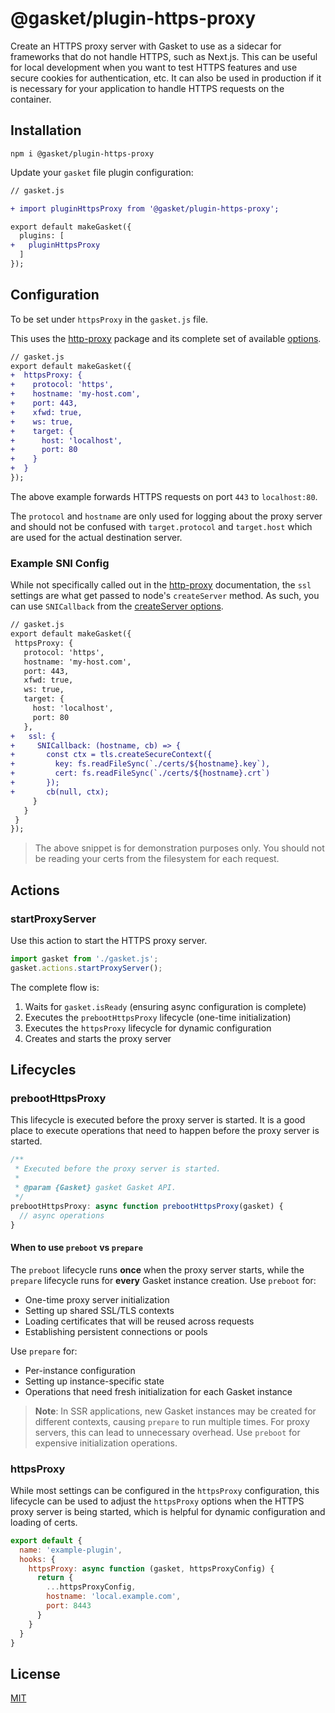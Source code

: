 # @gasket/plugin-https-proxy

Create an HTTPS proxy server with Gasket to use as a sidecar for frameworks that
do not handle HTTPS, such as Next.js. This can be useful for local development
when you want to test HTTPS features and use secure cookies for
authentication, etc.
It can also be used in production if it is necessary for your application to
handle HTTPS requests on the container.

## Installation

```
npm i @gasket/plugin-https-proxy
```

Update your `gasket` file plugin configuration:

```diff
// gasket.js

+ import pluginHttpsProxy from '@gasket/plugin-https-proxy';

export default makeGasket({
  plugins: [
+   pluginHttpsProxy
  ]
});
```

## Configuration

To be set under `httpsProxy` in the `gasket.js` file.

This uses the [http-proxy] package and its complete set of available [options].

```diff
// gasket.js
export default makeGasket({
+  httpsProxy: {
+    protocol: 'https',
+    hostname: 'my-host.com',
+    port: 443,
+    xfwd: true,
+    ws: true,
+    target: {
+      host: 'localhost',
+      port: 80
+    }
+  }
});
```

The above example forwards HTTPS requests on port `443` to `localhost:80`.

The `protocol` and `hostname` are only used for logging about the proxy server
and should not be confused with `target.protocol` and `target.host` which
are used for the actual destination server.

### Example SNI Config

While not specifically called out in the [http-proxy] documentation, the
`ssl` settings are what get passed to node's `createServer` method.
As such, you can use `SNICallback` from the [createServer options].

```diff
// gasket.js
export default makeGasket({
 httpsProxy: {
   protocol: 'https',
   hostname: 'my-host.com',
   port: 443,
   xfwd: true,
   ws: true,
   target: {
     host: 'localhost',
     port: 80
   },
+   ssl: {
+     SNICallback: (hostname, cb) => {
+       const ctx = tls.createSecureContext({
+         key: fs.readFileSync(`./certs/${hostname}.key`),
+         cert: fs.readFileSync(`./certs/${hostname}.crt`)
+       });
+       cb(null, ctx);
     }
   }
 }
});
```

> The above snippet is for demonstration purposes only.
> You should not be reading your certs from the filesystem for each request.

## Actions

### startProxyServer

Use this action to start the HTTPS proxy server.

```js
import gasket from './gasket.js';
gasket.actions.startProxyServer();
```


The complete flow is:

1. Waits for `gasket.isReady` (ensuring async configuration is complete)
2. Executes the `prebootHttpsProxy` lifecycle (one-time initialization)
3. Executes the `httpsProxy` lifecycle for dynamic configuration
4. Creates and starts the proxy server
## Lifecycles

### prebootHttpsProxy

This lifecycle is executed before the proxy server is started. It is a good place to
execute operations that need to happen before the proxy server is started.

```js
/**
 * Executed before the proxy server is started.
 *
 * @param {Gasket} gasket Gasket API.
 */
prebootHttpsProxy: async function prebootHttpsProxy(gasket) {
  // async operations
}
```

#### When to use `preboot` vs `prepare`

The `preboot` lifecycle runs **once** when the proxy server starts, while the `prepare` lifecycle runs for **every** Gasket instance creation. Use `preboot` for:

- One-time proxy server initialization
- Setting up shared SSL/TLS contexts
- Loading certificates that will be reused across requests
- Establishing persistent connections or pools

Use `prepare` for:

- Per-instance configuration
- Setting up instance-specific state
- Operations that need fresh initialization for each Gasket instance

> **Note**: In SSR applications, new Gasket instances may be created for different contexts, causing `prepare` to run multiple times. For proxy servers, this can lead to unnecessary overhead. Use `preboot` for expensive initialization operations.
### httpsProxy

While most settings can be configured in the `httpsProxy` configuration,
this lifecycle can be used to adjust the `httpsProxy` options when
the HTTPS proxy server is being started, which is helpful for dynamic
configuration and loading of certs.

```js
export default {
  name: 'example-plugin',
  hooks: {
    httpsProxy: async function (gasket, httpsProxyConfig) {
      return {
        ...httpsProxyConfig,
        hostname: 'local.example.com',
        port: 8443
      }
    }
  }
}
```

## License

[MIT](./LICENSE.md)

[http-proxy]: https://www.npmjs.com/package/http-proxy
[options]: https://www.npmjs.com/package/http-proxy#options
[createServer options]: https://nodejs.org/docs/latest-v22.x/api/tls.html#tlscreateserveroptions-secureconnectionlistener
